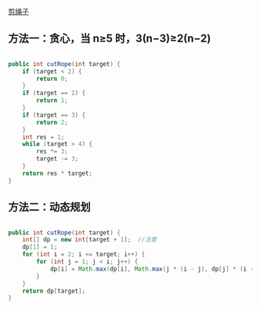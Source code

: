 [剪绳子](https://www.nowcoder.com/practice/57d85990ba5b440ab888fc72b0751bf8?tpId=13&tqId=33257&tPage=1&rp=1&ru=/ta/coding-interviews&qru=/ta/coding-interviews/question-ranking) 

## 方法一：贪心，当 n≥5 时，3(n−3)≥2(n−2)

```java

public int cutRope(int target) {
    if (target < 2) {
        return 0;
    }
    if (target == 2) {
        return 1;
    }
    if (target == 3) {
        return 2;
    }
    int res = 1;
    while (target > 4) {
        res *= 3;
        target -= 3;
    }
    return res * target;
}

```
    
## 方法二：动态规划

```java

public int cutRope(int target) {
    int[] dp = new int[target + 1];  //注意
    dp[1] = 1;
    for (int i = 2; i <= target; i++) {
        for (int j = 1; j < i; j++) {
            dp[i] = Math.max(dp[i], Math.max(j * (i - j), dp[j] * (i - j)));  //注意
        }
    }
    return dp[target];
}

```
